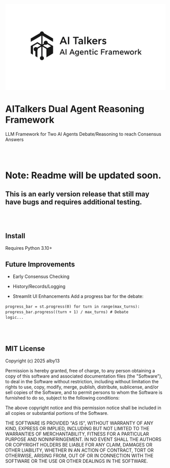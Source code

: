 <center><img src="https://github.com/alby13/AITalkers/blob/main/ai-talkers-logo.jpg"></center>


# AITalkers Dual Agent Reasoning Framework
LLM Framework for Two AI Agents Debate/Reasoning to reach Consensus Answers


<br><br>
# Note: Readme will be updated soon.
## This is an early version release that still may have bugs and requires additional testing.

<br><br>
## Install
Requires Python 3.10+


## Future Improvements

- Early Consensus Checking
- History/Records/Logging

- Streamlit UI Enhancements
Add a progress bar for the debate:

<code>progress_bar = st.progress(0)
for turn in range(max_turns):
    progress_bar.progress((turn + 1) / max_turns)
    # Debate logic...</code>

<br><br>
## MIT License

Copyright (c) 2025 alby13

Permission is hereby granted, free of charge, to any person obtaining a copy
of this software and associated documentation files (the "Software"), to deal
in the Software without restriction, including without limitation the rights
to use, copy, modify, merge, publish, distribute, sublicense, and/or sell
copies of the Software, and to permit persons to whom the Software is
furnished to do so, subject to the following conditions:

The above copyright notice and this permission notice shall be included in all
copies or substantial portions of the Software.

THE SOFTWARE IS PROVIDED "AS IS", WITHOUT WARRANTY OF ANY KIND, EXPRESS OR
IMPLIED, INCLUDING BUT NOT LIMITED TO THE WARRANTIES OF MERCHANTABILITY,
FITNESS FOR A PARTICULAR PURPOSE AND NONINFRINGEMENT. IN NO EVENT SHALL THE
AUTHORS OR COPYRIGHT HOLDERS BE LIABLE FOR ANY CLAIM, DAMAGES OR OTHER
LIABILITY, WHETHER IN AN ACTION OF CONTRACT, TORT OR OTHERWISE, ARISING FROM,
OUT OF OR IN CONNECTION WITH THE SOFTWARE OR THE USE OR OTHER DEALINGS IN THE
SOFTWARE.
